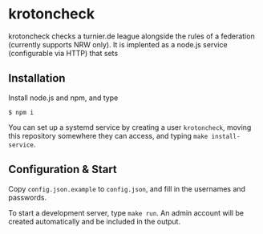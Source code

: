 # krotoncheck

krotoncheck checks a turnier.de league alongside the rules of a federation (currently supports NRW only). It is implented as a node.js service (configurable via HTTP) that sets

## Installation

Install node.js and npm, and type
```
$ npm i
```

You can set up a systemd service by creating a user `krotoncheck`, moving this repository somewhere they can access, and typing `make install-service`.

## Configuration & Start

Copy `config.json.example` to `config.json`, and fill in the usernames and passwords.

To start a development server, type `make run`. An admin account will be created automatically and be included in the output.
